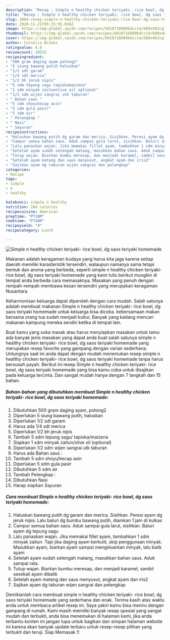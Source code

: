 ```yaml
---
description: "Resep : Simple n healthy chicken teriyaki- rice bowl, dg saos teriyaki homemade Terbukti"
title: "Resep : Simple n healthy chicken teriyaki- rice bowl, dg saos teriyaki homemade Terbukti"
slug: 2064-resep-simple-n-healthy-chicken-teriyaki-rice-bowl-dg-saos-teriyaki-homemade-terbukti
date: 2020-11-21T05:15:55.036Z
image: https://img-global.cpcdn.com/recipes/b018716889bdcc14/680x482cq70/simple-n-healthy-chicken-teriyaki-rice-bowl-dg-saos-teriyaki-homemade-foto-resep-utama.jpg
thumbnail: https://img-global.cpcdn.com/recipes/b018716889bdcc14/680x482cq70/simple-n-healthy-chicken-teriyaki-rice-bowl-dg-saos-teriyaki-homemade-foto-resep-utama.jpg
cover: https://img-global.cpcdn.com/recipes/b018716889bdcc14/680x482cq70/simple-n-healthy-chicken-teriyaki-rice-bowl-dg-saos-teriyaki-homemade-foto-resep-utama.jpg
author: Cornelia Brooks
ratingvalue: 4.6
reviewcount: 10532
recipeingredient:
- "500 gram daging ayam potong2"
- "5 siung bawang putih haluskan"
- "1/2 sdt garam"
- "1/4 sdt merica"
- "1/2 bh jeruk nipis"
- "5 sdm tepung sagu tapiokamaizena"
- "1 sdm minyak zaitunolive oil optional"
- "1/2 sdm wijen sangrai utk taburan"
- " Bahan saus "
- "5 sdm shoyukecap asin"
- "5 sdm gula pasir"
- "5 sdm air"
- " Pelengkap "
- " Nasi"
- " Sayuran"
recipeinstructions:
- "Haluskan bawang putih dg garam dan merica. Sisihkan. Peresi ayam dg jeruk nipis. Lalu baluri dg bumbu bawang putih, diamkan 1 jam di kulkas"
- "Campur semua bahan saos. Aduk sampai gula larut, sisihkan. Baluri ayam dg tepung sagu"
- "Lalu panaskan wajan. Jika memakai fillet ayam, tambahkan 1 sdm minyak zaitun. Tapi jika daging ayam berkulit, skip penggunaan minyak. Masukkan ayam, biarkan ayam sampai mengeluarkan minyak, lalu balik ayam"
- "Setelah ayam sudah setengah matang, masukkan bahan saus. Aduk sampai rata."
- "Tutup wajan. Biarkan bumbu meresap, dan menjadi karamel, sambil sesekali ayam dibalik"
- "Setelah ayam matang dan saus menyusut, angkat ayam dan iris2"
- "Sajikan ayam dg taburan wijen sangrai dan pelengkap"
categories:
- Recipe
tags:
- simple
- n
- healthy

katakunci: simple n healthy 
nutrition: 284 calories
recipecuisine: American
preptime: "PT10M"
cooktime: "PT48M"
recipeyield: "4"
recipecategory: Lunch

---
```



![Simple n healthy chicken teriyaki- rice bowl, dg saos teriyaki homemade](https://img-global.cpcdn.com/recipes/b018716889bdcc14/680x482cq70/simple-n-healthy-chicken-teriyaki-rice-bowl-dg-saos-teriyaki-homemade-foto-resep-utama.jpg)

Makanan adalah keragaman budaya yang harus kita jaga karena setiap daerah memiliki karasteristik tersendiri, walaupun namanya sama tetapi bentuk dan aroma yang berbeda, seperti simple n healthy chicken teriyaki- rice bowl, dg saos teriyaki homemade yang kami tulis berikut mungkin di tempat anda berbeda cara memasaknya. Masakan yang penuh dengan rempah-rempah membawa kesan tersendiri yang merupakan keragaman Nusantara

Keharmonisan keluarga dapat diperoleh dengan cara mudah. Salah satunya adalah membuat makanan Simple n healthy chicken teriyaki- rice bowl, dg saos teriyaki homemade untuk keluarga bisa dicoba. kebersamaan makan bersama orang tua sudah menjadi kultur, Banyak yang kadang mencari makanan kampung mereka sendiri ketika di tempat lain.



Buat kamu yang suka masak atau harus menyiapkan masakan untuk tamu ada banyak jenis masakan yang dapat anda buat salah satunya simple n healthy chicken teriyaki- rice bowl, dg saos teriyaki homemade yang merupakan resep favorite yang gampang dengan varian sederhana. Untungnya saat ini anda dapat dengan mudah menemukan resep simple n healthy chicken teriyaki- rice bowl, dg saos teriyaki homemade tanpa harus bersusah payah.
Berikut ini resep Simple n healthy chicken teriyaki- rice bowl, dg saos teriyaki homemade yang bisa kamu coba untuk disajikan pada keluarga tercinta. Dan sangat mudah hanya dengan 7 langkah dan 15 bahan.


<!--inarticleads1-->

##### Bahan-bahan yang dibutuhkan membuat Simple n healthy chicken teriyaki- rice bowl, dg saos teriyaki homemade:

1. Dibutuhkan 500 gram daging ayam, potong2
1. Diperlukan 5 siung bawang putih, haluskan
1. Diperlukan 1/2 sdt garam
1. Harus ada 1/4 sdt merica
1. Diperlukan 1/2 bh jeruk nipis
1. Tambah 5 sdm tepung sagu/ tapioka/maizena
1. Siapkan 1 sdm minyak zaitun/olive oil (optional)
1. Diperlukan 1/2 sdm wijen sangrai utk taburan
1. Harus ada  Bahan saus :
1. Tambah 5 sdm shoyu/kecap asin
1. Diperlukan 5 sdm gula pasir
1. Dibutuhkan 5 sdm air
1. Tambah  Pelengkap :
1. Dibutuhkan  Nasi
1. Harap siapkan  Sayuran




<!--inarticleads2-->

##### Cara membuat  Simple n healthy chicken teriyaki- rice bowl, dg saos teriyaki homemade:

1. Haluskan bawang putih dg garam dan merica. Sisihkan. Peresi ayam dg jeruk nipis. Lalu baluri dg bumbu bawang putih, diamkan 1 jam di kulkas
1. Campur semua bahan saos. Aduk sampai gula larut, sisihkan. Baluri ayam dg tepung sagu
1. Lalu panaskan wajan. Jika memakai fillet ayam, tambahkan 1 sdm minyak zaitun. Tapi jika daging ayam berkulit, skip penggunaan minyak. Masukkan ayam, biarkan ayam sampai mengeluarkan minyak, lalu balik ayam
1. Setelah ayam sudah setengah matang, masukkan bahan saus. Aduk sampai rata.
1. Tutup wajan. Biarkan bumbu meresap, dan menjadi karamel, sambil sesekali ayam dibalik
1. Setelah ayam matang dan saus menyusut, angkat ayam dan iris2
1. Sajikan ayam dg taburan wijen sangrai dan pelengkap




Demikianlah cara membuat simple n healthy chicken teriyaki- rice bowl, dg saos teriyaki homemade yang sederhana dan enak. Terima kasih atas waktu anda untuk membaca artikel resep ini. Saya yakin kamu bisa meniru dengan gampang di rumah. Kami masih memiliki banyak resep spesial yang sangat mudah dan terbukti, anda bisa menemukan di halaman kami, jika anda terbantu konten ini jangan lupa untuk bagikan dan simpan halaman website ini karena akan banyak update terbaru untuk resep-resep pilihan yang terbukti dan teruji. Siap Memasak !!. 

